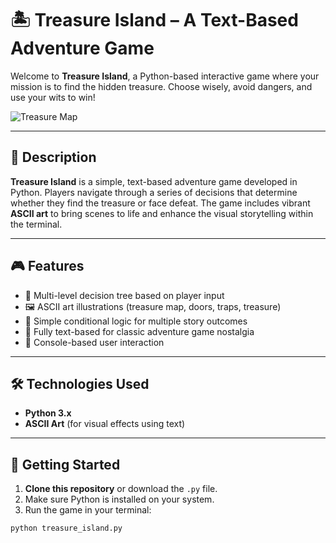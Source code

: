 # 🏝️ Treasure Island – A Text-Based Adventure Game

Welcome to **Treasure Island**, a Python-based interactive game where your mission is to find the hidden treasure. Choose wisely, avoid dangers, and use your wits to win!

![Treasure Map](https://ascii.co.uk/_img/ascii-map.png) <!-- (Optional: replace or remove if hosting offline) -->

---

## 📖 Description

**Treasure Island** is a simple, text-based adventure game developed in Python. Players navigate through a series of decisions that determine whether they find the treasure or face defeat. The game includes vibrant **ASCII art** to bring scenes to life and enhance the visual storytelling within the terminal.

---

## 🎮 Features

- 🧭 Multi-level decision tree based on player input
- 🖼️ ASCII art illustrations (treasure map, doors, traps, treasure)
- 🧠 Simple conditional logic for multiple story outcomes
- 📜 Fully text-based for classic adventure game nostalgia
- 💬 Console-based user interaction

---

## 🛠️ Technologies Used

- **Python 3.x**
- **ASCII Art** (for visual effects using text)

---

## 🚀 Getting Started

1. **Clone this repository** or download the `.py` file.
2. Make sure Python is installed on your system.
3. Run the game in your terminal:

```bash
python treasure_island.py

